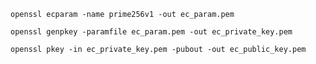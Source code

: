 `openssl ecparam -name prime256v1 -out ec_param.pem`

`openssl genpkey -paramfile ec_param.pem -out ec_private_key.pem`

`openssl pkey -in ec_private_key.pem -pubout -out ec_public_key.pem`

